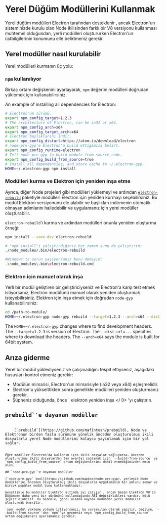 # Yerel Düğüm Modüllerini Kullanmak

Yerel düğüm modülleri Electron tarafından desteklenir , ancak Electron'un sisteminizde kurulu olan Node ikilisinden farklı bir V8 versiyonu kullanması muhtemel olduğundan, yerli modülleri oluştururken Electron'un üstbilgilerinin konumunu elle belirtmeniz gerekir.

## Yerel modüller nasıl kurulabilir

Yerel modülleri kurmanın üç yolu:

### `npm` kullanılıyor

Birkaç ortam değişkenini ayarlayarak, `npm` değerini modülleri doğrudan yüklemek için kullanabilirsiniz.

An example of installing all dependencies for Electron:

```sh
# Electron'un sürümü.
export npm_config_target=1.2.3
# The architecture of Electron, can be ia32 or x64.
export npm_config_arch=x64
export npm_config_target_arch=x64
# Electron başlıklarını indir.
export npm_config_disturl=https://atom.io/download/electron
# node-pre-gyp'e Electron'u build ettiğimizi belirt.
export npm_config_runtime=electron
# Tell node-pre-gyp to build module from source code.
export npm_config_build_from_source=true
# Install all dependencies, and store cache to ~/.electron-gyp.
HOME=~/.electron-gyp npm install
```

### Modülleri kurma ve Elektron için yeniden inşa etme

Ayrıca, diğer Node projeleri gibi modülleri yüklemeyi ve ardından [`electron-rebuild`](https://github.com/paulcbetts/electron-rebuild) paketiyle modülleri Electron için yeniden kurmayı seçebilirsiniz. Bu modül Elektron versiyonunu ele alabilir ve başlıkları indirmenin otomatik olmayan adımlarını halledebilir ve uygulamanız için yerel modüller oluşturabilir.

`electron-rebuild`'ı kurma ve ardından modülleri onunla yeniden oluşturma örneği:

```sh
npm install --save-dev electron-rebuild

# "npm install"ı çalıştırdığınız her zaman şunu da çalıştırın:
./node_modules/.bin/electron-rebuild

#Windows'ta sorun yaşıyorsanız bunu deneyin:
.\node_modules\.bin\electron-rebuild.cmd
```

### Elektron için manuel olarak inşa

Yerli bir modül geliştiren bir geliştiriciyseniz ve Electron'a karşı test etmek istiyorsanız, Electron modülünü manuel olarak yeniden oluşturmak isteyebilirsiniz. Elektron için inşa etmek için doğrudan `node-gyp` kullanabilirsiniz:

```sh
cd /path-to-module/
HOME=~/.electron-gyp node-gyp rebuild --target=1.2.3 --arch=x64 --dist-url=https://atom.io/download/electron
```

The `HOME=~/.electron-gyp` changes where to find development headers. The `--target=1.2.3` is version of Electron. The `--dist-url=...` specifies where to download the headers. The `--arch=x64` says the module is built for 64bit system.

## Arıza giderme

Yerel bir modül yüklediyseniz ve çalışmadığını tespit ettiyseniz, aşağıdaki hususları kontrol etmeniz gerekir:

* Modülün mimarisi, Electron'un mimarisiyle (ia32 veya x64) eşleşmelidir.
* Electron'u yükselttikten sonra genellikle modülleri yeniden oluşturmanız gerekir.
* Şüpheniz olduğunda, önce ` elektron yeniden inşa </ 0> 'yı çalıştırın.</li>
</ul>

<h2><code>prebuild`'e dayanan modüller</h2> 
    [`prebuild`](https://github.com/mafintosh/prebuild), Node ve Elektronun birden fazla sürümüne yönelik önceden oluşturulmuş ikili dosyalarla yerel Node modüllerini kolayca yayınlamak için bir yol sağlar.
    
    Eğer modüller Electron'da kullanım için ikili dosyalar sağlıyorsa, önceden oluşturulmuş ikili dosyalardan tam avantaj sağlamak için `--build-from-source` ve `npm_config_build_from_source` ortam değişkenlerini dahil etmediğinizden emin olun.
    
    ## `node-pre-gyp`'e dayanan modüller
    
    [`node-pre-gyp` tool](https://github.com/mapbox/node-pre-gyp), yerleşik Node modüllerini önceden oluşturulmuş ikili dosyalarla uygulamanın bir yolunu sunar ve birçok popüler modül bunu kullanmaktadır.
    
    Genellikle bu modüller Elektron altında iyi çalışır , ancak bazen Elektron V8'in Düğümden daha yeni bir sürümünü kullandığında ABI değişiklikleri vardır, kötü şeyler olabilir. Bu nedenle, genel olarak kaynak kodundan yerel modüller oluşturmak önerilir.
    
    `npm` modül yükleme yolunu izliyorsanız, bu varsayılan olarak yapılır, değilse, `--build-from-source`'dan `npm`'ye geçmeniz veya `npm_config_build_from_source` ortam değişkenini ayarlamanız gerekir.
